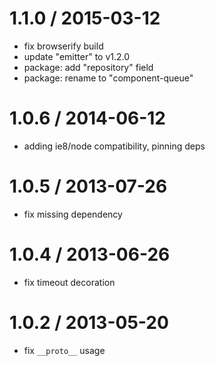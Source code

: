 
1.1.0 / 2015-03-12
==================

  * fix browserify build
  * update "emitter" to v1.2.0
  * package: add "repository" field
  * package: rename to "component-queue"

1.0.6 / 2014-06-12
==================

  * adding ie8/node compatibility, pinning deps

1.0.5 / 2013-07-26
==================

  * fix missing dependency

1.0.4 / 2013-06-26
==================

  * fix timeout decoration

1.0.2 / 2013-05-20
==================

  * fix `__proto__` usage
